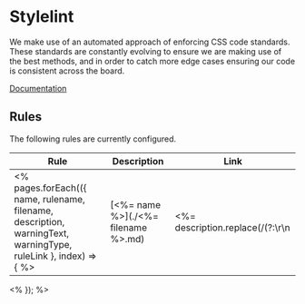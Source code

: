# Stylelint

We make use of an automated approach of enforcing CSS code standards. These standards are constantly evolving to ensure we are making use of the best methods, and in order to catch more edge cases ensuring our code is consistent across the board.

[Documentation](https://github.com/netsells/code-standards/tree/master/packages/stylelint-config)

## Rules

The following rules are currently configured.

| Rule | Description | Link |
|---|---|---|
<% pages.forEach(({ name, rulename, filename, description, warningText, warningType, ruleLink }, index) => { %>| [<%= name %>](./<%= filename %>.md)<br> <badge text="<%- warningText %>" type="<%- warningType %>" vertical="middle"/> | <%= description.replace(/(?:\r\n|\r|\n)/g, ' ') %> | [Link](<%= ruleLink %>) |
<% }); %>
